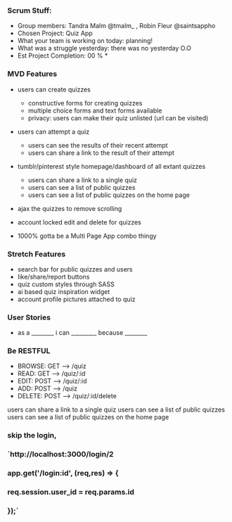 ### Scrum Stuff:

* Group members: Tandra Malm @tmalm_ , Robin Fleur @saintsappho 
* Chosen Project: Quiz App
* What your team is working on today: planning!
* What was a struggle yesterday: there was no yesterday O.O
* Est Project Completion: 00 % * 


### MVD Features 
* users can create quizzes
  * constructive forms for creating quizzes
  * multiple choice forms and text forms available
  * privacy: users can make their quiz unlisted (url can be visited)

* users can attempt a quiz
  * users can see the results of their recent attempt
  * users can share a link to the result of their attempt

* tumblr/pinterest style homepage/dashboard of all extant quizzes 
  * users can share a link to a single quiz
  * users can see a list of public quizzes
  * users can see a list of public quizzes on the home page

* ajax the quizzes to remove scrolling
* account locked edit and delete for quizzes
* 1000% gotta be a Multi Page App combo thingy


###  Stretch Features
* search bar for public quizzes and users
* like/share/report buttons
* quiz custom styles through SASS
* ai based quiz inspiration widget
* account profile pictures attached to quiz

###  User Stories 
* as a ________ i can _________ because ________

###  Be RESTFUL 
* BROWSE:  GET   -->  /quiz
* READ:    GET   -->  /quiz/:id
* EDIT:    POST  -->  /quiz/:id
* ADD:     POST  -->  /quiz
* DELETE:  POST  -->  /quiz/:id/delete


users can share a link to a single quiz
users can see a list of public quizzes
users can see a list of public quizzes on the home page


### skip the login,

### `http://localhost:3000/login/2
### app.get('/login:id', (req,res) => {
###   req.session.user_id = req.params.id
### });`
